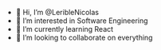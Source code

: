 - 👋 Hi, I’m @LeribleNicolas
- 👀 I’m interested in Software Engineering
- 🌱 I’m currently learning React
- 💞️ I’m looking to collaborate on everything

<!---
LeribleNicolas/LeribleNicolas is a ✨ special ✨ repository because its `README.md` (this file) appears on your GitHub profile.
You can click the Preview link to take a look at your changes.
--->
